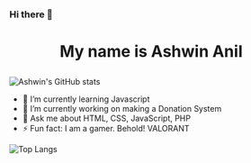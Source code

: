 ### Hi there 👋
# <p align="center">My name is Ashwin Anil</p>

![Ashwin's GitHub stats](https://github-readme-stats.vercel.app/api?username=ASHWIN776&theme=dark&show_icons=true)

- 🌱 I’m currently learning Javascript
- 🔭 I’m currently working on making a Donation System
- 💬 Ask me about HTML, CSS, JavaScript, PHP
- ⚡ Fun fact: I am a gamer. Behold! VALORANT

![Top Langs](https://github-readme-stats.vercel.app/api/top-langs/?username=ASHWIN776&layout=compact)
<!--
**ASHWIN776/ASHWIN776** is a ✨ _special_ ✨ repository because its `README.md` (this file) appears on your GitHub profile.




Here are some ideas to get you started:


.
- 👯 I’m looking to collaborate on ...
- 🤔 I’m looking for help with ...

- 📫 How to reach me: ...
- 😄 Pronouns: ...

-->
